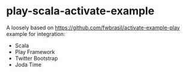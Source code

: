 play-scala-activate-example
===========================

A loosely based on https://github.com/fwbrasil/activate-example-play example for integration:
- Scala
- Play Framework
- Twitter Bootstrap
- Joda Time
